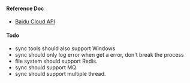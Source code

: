 
#### Reference Doc
* [Baidu Cloud API](https://pan.baidu.com/union/doc/nksg0sbfs)

#### Todo
* sync tools should also support Windows
* sync should only log error when get a error, don't break the process
* file system should support Redis.
* sync should support MQ
* sync should support multiple thread.
